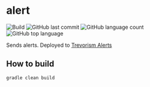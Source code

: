 # alert
![Build](https://github.com/trevorism/alert/actions/workflows/deploy.yml/badge.svg)
![GitHub last commit](https://img.shields.io/github/last-commit/trevorism/alert)
![GitHub language count](https://img.shields.io/github/languages/count/trevorism/alert)
![GitHub top language](https://img.shields.io/github/languages/top/trevorism/alert)

Sends alerts. Deployed to [Trevorism Alerts](https://alert.action.trevorism.com/)

## How to build
`gradle clean build`
